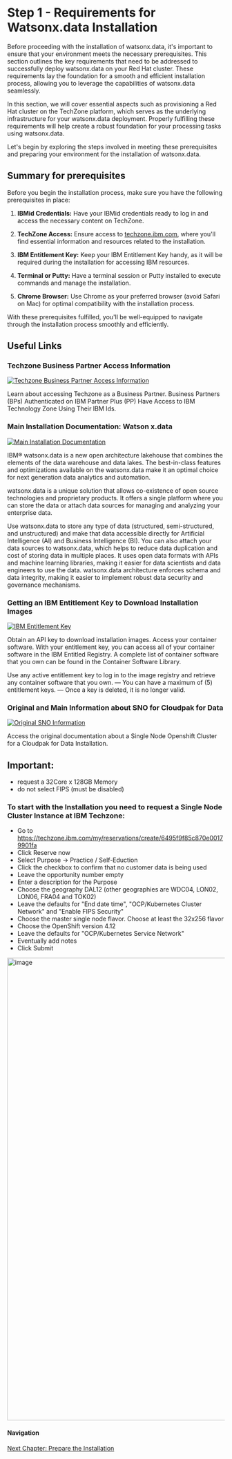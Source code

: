 # Step 1 - Requirements for Watsonx.data Installation

Before proceeding with the installation of watsonx.data, it's important to ensure that your environment meets the necessary prerequisites. This section outlines the key requirements that need to be addressed to successfully deploy watsonx.data on your Red Hat cluster. These requirements lay the foundation for a smooth and efficient installation process, allowing you to leverage the capabilities of watsonx.data seamlessly.

In this section, we will cover essential aspects such as provisioning a Red Hat cluster on the TechZone platform, which serves as the underlying infrastructure for your watsonx.data deployment. Properly fulfilling these requirements will help create a robust foundation for your processing tasks using watsonx.data.

Let's begin by exploring the steps involved in meeting these prerequisites and preparing your environment for the installation of watsonx.data.

## Summary for prerequisites

Before you begin the installation process, make sure you have the following prerequisites in place:

1. **IBMid Credentials:** Have your IBMid credentials ready to log in and access the necessary content on TechZone.

2. **TechZone Access:** Ensure access to [techzone.ibm.com](https://techzone.ibm.com), where you'll find essential information and resources related to the installation.

3. **IBM Entitlement Key:** Keep your IBM Entitlement Key handy, as it will be required during the installation for accessing IBM resources.

4. **Terminal or Putty:** Have a terminal session or Putty installed to execute commands and manage the installation.

5. **Chrome Browser:** Use Chrome as your preferred browser (avoid Safari on Mac) for optimal compatibility with the installation process.

With these prerequisites fulfilled, you'll be well-equipped to navigate through the installation process smoothly and efficiently.


## Useful Links

### Techzone Business Partner Access Information
[![Techzone Business Partner Access Information](https://img.shields.io/badge/Access-Documentation-blue)](https://github.com/IBM/itz-support-public/blob/main/IBM-Technology-Zone/IBM-Technology-Zone-Runbooks/BusinessPartnersAccess.md)

Learn about accessing Techzone as a Business Partner. Business Partners (BPs) Authenticated on IBM Partner Plus (PP) Have Access to IBM Technology Zone Using Their IBM Ids.

### Main Installation Documentation: Watson x.data
[![Main Installation Documentation](https://img.shields.io/badge/Documentation-Getting%20Started-blue)](https://www.ibm.com/docs/en/watsonxdata/1.0.x?topic=software-getting-started)

IBM® watsonx.data is a new open architecture lakehouse that combines the elements of the data warehouse and data lakes. The best-in-class features and optimizations available on the watsonx.data make it an optimal choice for next generation data analytics and automation.

watsonx.data is a unique solution that allows co-existence of open source technologies and proprietary products. It offers a single platform where you can store the data or attach data sources for managing and analyzing your enterprise data.

Use watsonx.data to store any type of data (structured, semi-structured, and unstructured) and make that data accessible directly for Artificial Intelligence (AI) and Business Intelligence (BI). You can also attach your data sources to watsonx.data, which helps to reduce data duplication and cost of storing data in multiple places. It uses open data formats with APIs and machine learning libraries, making it easier for data scientists and data engineers to use the data. watsonx.data architecture enforces schema and data integrity, making it easier to implement robust data security and governance mechanisms.



### Getting an IBM Entitlement Key to Download Installation Images
[![IBM Entitlement Key](https://img.shields.io/badge/Get%20API%20Key-IBM%20Container%20Library-blue)](https://myibm.ibm.com/products-services/containerlibrary?_gl=1*1yebie7*_ga_FYECCCS21D*MTY5MTk5NTI3MC4xMy4xLjE2OTE5OTU0MTIuMC4wLjA)

Obtain an API key to download installation images. Access your container software. With your entitlement key, you can access all of your container software in the IBM Entitled Registry. A complete list of container software that you own can be found in the Container Software Library.

Use any active entitlement key to log in to the image registry and retrieve any container software that you own.
— You can have a maximum of (5) entitlement keys.
— Once a key is deleted, it is no longer valid.

### Original and Main Information about SNO for Cloudpak for Data
[![Original SNO Information](https://img.shields.io/badge/SNO%20Information-Read%20Here-green)](https://github.ibm.com/claus-huempel/cpd-sno/blob/main/techzone/index.md)

Access the original documentation about a Single Node Openshift Cluster for a Cloudpak for Data Installation.


## Important: 
- request a 32Core x 128GB Memory
- do not select FIPS (must be disabled)

### To start with the Installation you need to request a Single Node Cluster Instance at IBM Techzone:

- Go to https://techzone.ibm.com/my/reservations/create/6495f9f85c870e00179901fa
- Click Reserve now
- Select Purpose -> Practice / Self-Eduction
- Click the checkbox to confirm that no customer data is being used
- Leave the opportunity number empty
- Enter a description for the Purpose
- Choose the geography DAL12 (other geographies are WDC04, LON02, LON06, FRA04 and TOK02)
- Leave the defaults for "End date time", "OCP/Kubernetes Cluster Network" and "Enable FIPS Security"
- Choose the master single node flavor. Choose at least the 32x256 flavor
- Choose the OpenShift version 4.12
- Leave the defaults for "OCP/Kubernetes Service Network"
- Eventually add notes
- Click Submit


<img width="1071" alt="image" src="https://media.github.ibm.com/user/50903/files/ccd0fbbb-893a-44c6-858a-83e5bae8ff4b">

#### Navigation
[Next Chapter: Prepare the Installation](../Prepare%20the%20Installation) 


